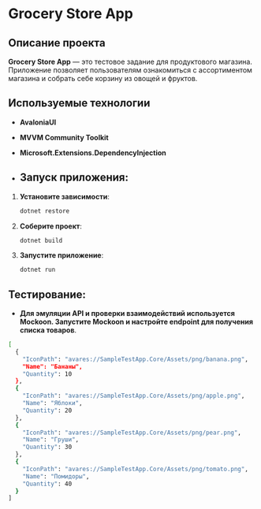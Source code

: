 # Grocery Store App

## Описание проекта
 **Grocery Store App** — это тестовое задание для продуктового магазина. Приложение позволяет пользователям ознакомиться с ассортиментом магазина и собрать себе корзину из овощей и фруктов.

## Используемые технологии
- **AvaloniaUI**
- **MVVM Community Toolkit**
- **Microsoft.Extensions.DependencyInjection**

- ## Запуск приложения:
1. **Установите зависимости**:
   ```bash
   dotnet restore
2. **Соберите проект**:
   ```bash
   dotnet build
3. **Запустите приложение**:
   ```bash
   dotnet run
## Тестирование:
- **Для эмуляции API и проверки взаимодействий используется Mockoon. Запустите Mockoon и настройте endpoint для получения списка товаров**.
```bash
[
  {
    "IconPath": "avares://SampleTestApp.Core/Assets/png/banana.png",
    "Name": "Бананы",
    "Quantity": 10
  },
  {
    "IconPath": "avares://SampleTestApp.Core/Assets/png/apple.png",
    "Name": "Яблоки",
    "Quantity": 20
  },
  {
    "IconPath": "avares://SampleTestApp.Core/Assets/png/pear.png",
    "Name": "Груши",
    "Quantity": 30
  },
  {
    "IconPath": "avares://SampleTestApp.Core/Assets/png/tomato.png",
    "Name": "Помидоры",
    "Quantity": 40
  }
]
